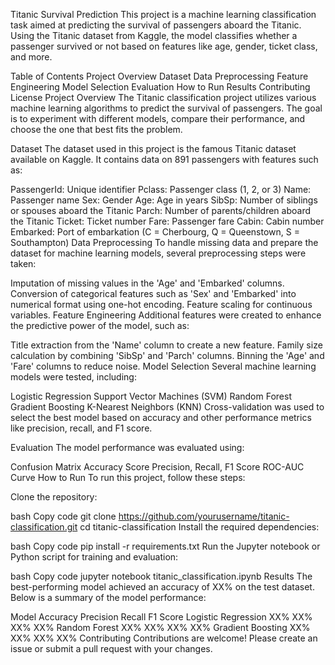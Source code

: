 Titanic Survival Prediction
This project is a machine learning classification task aimed at predicting the survival of passengers aboard the Titanic. Using the Titanic dataset from Kaggle, the model classifies whether a passenger survived or not based on features like age, gender, ticket class, and more.

Table of Contents
Project Overview
Dataset
Data Preprocessing
Feature Engineering
Model Selection
Evaluation
How to Run
Results
Contributing
License
Project Overview
The Titanic classification project utilizes various machine learning algorithms to predict the survival of passengers. The goal is to experiment with different models, compare their performance, and choose the one that best fits the problem.

Dataset
The dataset used in this project is the famous Titanic dataset available on Kaggle. It contains data on 891 passengers with features such as:

PassengerId: Unique identifier
Pclass: Passenger class (1, 2, or 3)
Name: Passenger name
Sex: Gender
Age: Age in years
SibSp: Number of siblings or spouses aboard the Titanic
Parch: Number of parents/children aboard the Titanic
Ticket: Ticket number
Fare: Passenger fare
Cabin: Cabin number
Embarked: Port of embarkation (C = Cherbourg, Q = Queenstown, S = Southampton)
Data Preprocessing
To handle missing data and prepare the dataset for machine learning models, several preprocessing steps were taken:

Imputation of missing values in the 'Age' and 'Embarked' columns.
Conversion of categorical features such as 'Sex' and 'Embarked' into numerical format using one-hot encoding.
Feature scaling for continuous variables.
Feature Engineering
Additional features were created to enhance the predictive power of the model, such as:

Title extraction from the 'Name' column to create a new feature.
Family size calculation by combining 'SibSp' and 'Parch' columns.
Binning the 'Age' and 'Fare' columns to reduce noise.
Model Selection
Several machine learning models were tested, including:

Logistic Regression
Support Vector Machines (SVM)
Random Forest
Gradient Boosting
K-Nearest Neighbors (KNN)
Cross-validation was used to select the best model based on accuracy and other performance metrics like precision, recall, and F1 score.

Evaluation
The model performance was evaluated using:

Confusion Matrix
Accuracy Score
Precision, Recall, F1 Score
ROC-AUC Curve
How to Run
To run this project, follow these steps:

Clone the repository:

bash
Copy code
git clone https://github.com/yourusername/titanic-classification.git
cd titanic-classification
Install the required dependencies:

bash
Copy code
pip install -r requirements.txt
Run the Jupyter notebook or Python script for training and evaluation:

bash
Copy code
jupyter notebook titanic_classification.ipynb
Results
The best-performing model achieved an accuracy of XX% on the test dataset. Below is a summary of the model performance:

Model	Accuracy	Precision	Recall	F1 Score
Logistic Regression	XX%	XX%	XX%	XX%
Random Forest	XX%	XX%	XX%	XX%
Gradient Boosting	XX%	XX%	XX%	XX%
Contributing
Contributions are welcome! Please create an issue or submit a pull request with your changes.
